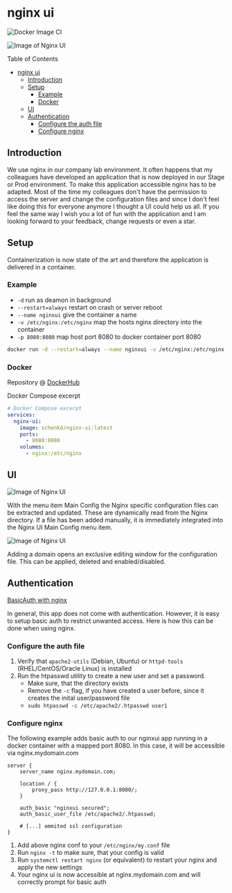 # nginx ui

![Docker Image CI](https://github.com/schenkd/nginx-ui/workflows/Docker%20Image%20CI/badge.svg)

![Image of Nginx UI](https://i.ibb.co/XXcfsDp/Bildschirmfoto-2020-06-20-um-18-40-27.png)

Table of Contents

- [nginx ui](#nginx-ui)
  - [Introduction](#introduction)
  - [Setup](#setup)
    - [Example](#example)
    - [Docker](#docker)
  - [UI](#ui)
  - [Authentication](#authentication)
    - [Configure the auth file](#configure-the-auth-file)
    - [Configure nginx](#configure-nginx)

## Introduction

We use nginx in our company lab environment. It often happens that my
colleagues have developed an application that is now deployed in our Stage
or Prod environment. To make this application accessible nginx has to be
adapted. Most of the time my colleagues don't have the permission to access
the server and change the configuration files and since I don't feel like
doing this for everyone anymore I thought a UI could help us all. If you
feel the same way I wish you a lot of fun with the application and I am
looking forward to your feedback, change requests or even a star.

## Setup

Containerization is now state of the art and therefore the application is
delivered in a container.

### Example

- `-d` run as deamon in background
- `--restart=always` restart on crash or server reboot
- `--name nginxui` give the container a name
- `-v /etc/nginx:/etc/nginx` map the hosts nginx directory into the container
- `-p 8080:8080` map host port 8080 to docker container port 8080

```bash
docker run -d --restart=always --name nginxui -v /etc/nginx:/etc/nginx -p 8080:8080 schenkd/nginx-ui:latest
```

### Docker

Repository @ [DockerHub](https://hub.docker.com/r/schenkd/nginx-ui)

Docker Compose excerpt

```yaml
# Docker Compose excerpt
services:
  nginx-ui:
    image: schenkd/nginx-ui:latest
    ports:
      - 8080:8080
    volumes:
      - nginx:/etc/nginx
```

## UI

![Image of Nginx UI](https://i.ibb.co/qNgBRrt/Bildschirmfoto-2020-06-21-um-10-01-46.png)

With the menu item Main Config the Nginx specific configuration files
can be extracted and updated. These are dynamically read from the Nginx
directory. If a file has been added manually, it is immediately integrated
into the Nginx UI Main Config menu item.

![Image of Nginx UI](https://i.ibb.co/j85XKM6/Bildschirmfoto-2020-06-21-um-10-01-58.png)

Adding a domain opens an exclusive editing window for the configuration
file. This can be applied, deleted and enabled/disabled.

## Authentication

[BasicAuth with nginx](https://docs.nginx.com/nginx/admin-guide/security-controls/configuring-http-basic-authentication/)

In general, this app does not come with authentication. However, it is easy to setup basic auth to restrict unwanted access.
Here is how this can be done when using nginx.

### Configure the auth file

1. Verify that `apache2-utils` (Debian, Ubuntu) or `httpd-tools` (RHEL/CentOS/Oracle Linux) is installed
2. Run the htpasswd utility to create a new user and set a password.
    - Make sure, that the directory exists
    - Remove the `-c` flag, if you have created a user before, since it creates the inital user/password file
    - `sudo htpasswd -c /etc/apache2/.htpasswd user1`

### Configure nginx

The following example adds basic auth to our nginxui app running in a docker container with a mapped port 8080.
In this case, it will be accessible via nginx.mydomain.com

```none
server {
    server_name nginx.mydomain.com;

    location / {
        proxy_pass http://127.0.0.1:8080/;
    }

    auth_basic "nginxui secured";
    auth_basic_user_file /etc/apache2/.htpasswd;

    # [...] ommited ssl configuration
}
```

1. Add above nginx conf to your `/etc/nginx/my.conf` file
2. Run `nginx -t` to make sure, that your config is valid
3. Run `systemctl restart nginx` (or equivalent) to restart your nginx and apply the new settings
4. Your nginx ui is now accessible at nginx.mydomain.com and will correctly prompt for basic auth
